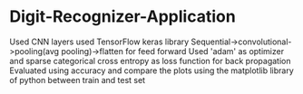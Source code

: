 # Digit-Recognizer-Application
Used CNN layers used TensorFlow keras library Sequential->convolutional->pooling(avg pooling)->flatten for feed forward Used 'adam' as optimizer and sparse categorical cross entropy as loss function for back propagation Evaluated using accuracy and compare the plots using the matplotlib library of python between train and test set
